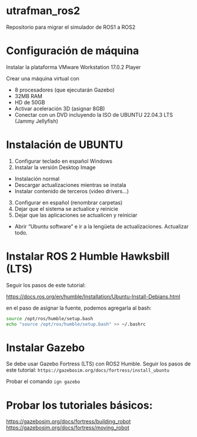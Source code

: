 # utrafman_ros2
Repositorio para migrar el simulador de ROS1 a ROS2

# Configuración de máquina

Instalar la plataforma VMware Workstation 17.0.2 Player

Crear una máquina virtual con
-	8 procesadores (que ejecutarán Gazebo)
-	32MB RAM
-	HD de 50GB
-	Activar aceleración 3D (asignar 8GB)
-	Conectar con un DVD incluyendo la ISO de UBUNTU 22.04.3 LTS (Jammy Jellyfish)

# Instalación de UBUNTU
1.	Configurar teclado en español Windows
2.	Instalar la versión Desktop Image
  -	Instalación normal
  - Descargar actualizaciones mientras se instala
  - Instalar contenido de terceros (video drivers…)
3.	Configurar en español (renombrar carpetas)
4.	Dejar que el sistema se actualice y reinicie
5.	Dejar que las aplicaciones se actualicen y reiniciar
  -	Abrir “Ubuntu software” e ir a la lengüeta de actualizaciones. Actualizar todo.

# Instalar ROS 2 Humble Hawksbill (LTS)
Seguir los pasos de este tutorial:

https://docs.ros.org/en/humble/Installation/Ubuntu-Install-Debians.html

en el paso de asignar la fuente, podemos agregarla al bash:

```bash
source /opt/ros/humble/setup.bash
echo "source /opt/ros/humble/setup.bash" >> ~/.bashrc
```

# Instalar Gazebo

Se debe usar Gazebo Fortress (LTS) con ROS2 Humble. Seguir los pasos de este tutorial:
`https://gazebosim.org/docs/fortress/install_ubuntu`

Probar el comando `ign gazebo`

# Probar los tutoriales básicos:

https://gazebosim.org/docs/fortress/building_robot
https://gazebosim.org/docs/fortress/moving_robot


	

